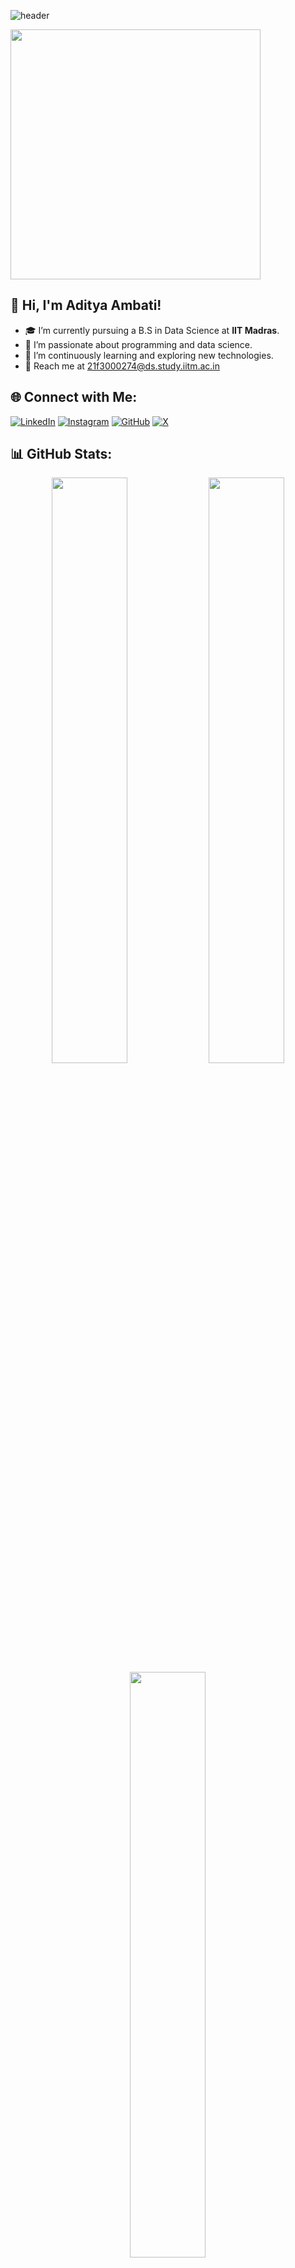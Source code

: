 ![header](https://capsule-render.vercel.app/api?type=waving&height=200&text=Hey!%20It's%20Adii%20here!&fontAlign=70&fontAlignY=40&color=gradient&section=header&fontSize=40)

<img src="https://media.giphy.com/media/U3qYN8S0j3bpK/giphy.gif" width="400"/>

## 👋 Hi, I'm Aditya Ambati!
- 🎓 I’m currently pursuing a B.S in Data Science at **IIT Madras**.
- 👀 I’m passionate about programming and data science.
- 🌱 I’m continuously learning and exploring new technologies.
- 📧 Reach me at 21f3000274@ds.study.iitm.ac.in

## 🌐 Connect with Me:
[![LinkedIn](https://img.shields.io/badge/LinkedIn-%230077B5.svg?logo=linkedin&logoColor=white)](https://www.linkedin.com/in/aditya-ambati-611404257/)
[![Instagram](https://img.shields.io/badge/Instagram-%23E1306C.svg?logo=Instagram&logoColor=white)](https://www.instagram.com/adityambati/)
[![GitHub](https://img.shields.io/badge/GitHub-%2312100E.svg?logo=github&logoColor=white)](https://github.com/adityambati)
[![X](https://img.shields.io/badge/Twitter-%231DA1F2.svg?logo=x&logoColor=black)](https://twitter.com/adityambati)

## 📊 GitHub Stats:
<div align="center">
    <img src="https://github-readme-stats.vercel.app/api?username=adityambati&theme=midnight-purple&hide_border=false" width="49%">
    <img src="https://github-readme-stats.vercel.app/api/top-langs/?username=adityambati&theme=midnight-purple&hide_border=false&include_all_commits=false&count_private=true&layout=compact" width="49%">
    <img src="https://github-readme-streak-stats.herokuapp.com/?user=adityambati&theme=midnight-purple&hide_border=false" width="49%">
</div>

## 🛠️ Technologies & Tools:
![Apache](https://img.shields.io/badge/apache-%23D42029.svg?style=flat&logo=apache&logoColor=white)
![Redis](https://img.shields.io/badge/redis-%23DD0031.svg?style=flat&logo=redis&logoColor=white)
![Postgres](https://img.shields.io/badge/postgres-%23316192.svg?style=flat&logo=postgresql&logoColor=white)
![MySQL](https://img.shields.io/badge/mysql-4479A1.svg?style=flat&logo=mysql&logoColor=white)
![Python](https://img.shields.io/badge/Python-%2314354C.svg?logo=python&logoColor=white)
![Java](https://img.shields.io/badge/java-%23ED8B00.svg?style=flat&logo=openjdk&logoColor=white)
![C](https://img.shields.io/badge/C-%2300599C.svg?logo=c&logoColor=white)
![C++](https://img.shields.io/badge/C++-%2300599C.svg?logo=c%2B%2B&logoColor=white)
![C#](https://img.shields.io/badge/C%23-%23239120.svg?logo=c-sharp&logoColor=white)
![Unix](https://img.shields.io/badge/Unix-%23F05032.svg?logo=linux&logoColor=white)
![HTML](https://img.shields.io/badge/HTML-%23E34F26.svg?logo=html5&logoColor=white)
![DBMS](https://img.shields.io/badge/DBMS-%234A4A4A.svg)
![JavaScript](https://img.shields.io/badge/JavaScript-%23F7DF1E.svg?logo=javascript&logoColor=black)
![Vue.js](https://img.shields.io/badge/Vue.js-%234FC08D.svg?logo=vue.js&logoColor=white)
![Flask](https://img.shields.io/badge/Flask-%23000000.svg?logo=flask&logoColor=white)
![SQLite](https://img.shields.io/badge/SQLite-%23003B57.svg?logo=sqlite&logoColor=white)
![Bootstrap](https://img.shields.io/badge/Bootstrap-%23563D7C.svg?logo=bootstrap&logoColor=white)


## 💡 Projects & Contributions:
- **Library Management System - V1:** A multi-user app for managing e-books, built with Flask, Python, SQLite, Jinja2 and Bootstrap.
- **Library Management System - V2:** A multi-user app for managing e-books reminder notifications and perodic report generation, built with Flask, Vue.js, Celery and Redis.
- **Automated Reporting System:** Implemented an automated system for generating and sending monthly activity reports.

![footer](https://capsule-render.vercel.app/api?type=waving&height=200&text=O_O&fontAlign=70&fontAlignY=50&color=gradient&section=footer&fontSize=50)
